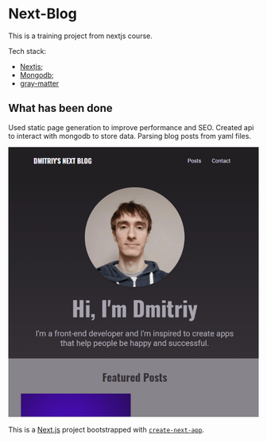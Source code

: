 # Next-Blog

This is a training project from nextjs course.

Tech stack:

- [Nextjs](https://nextjs.org/);
- [Mongodb]();
- [gray-matter](https://github.com/jonschlinkert/gray-matter)

## What has been done

Used static page generation to improve performance and SEO. Created api to interact with mongodb to store data. Parsing blog posts from yaml files.

![Screnshot](./screenshot.png)

This is a [Next.js](https://nextjs.org/) project bootstrapped with [`create-next-app`](https://github.com/vercel/next.js/tree/canary/packages/create-next-app).
